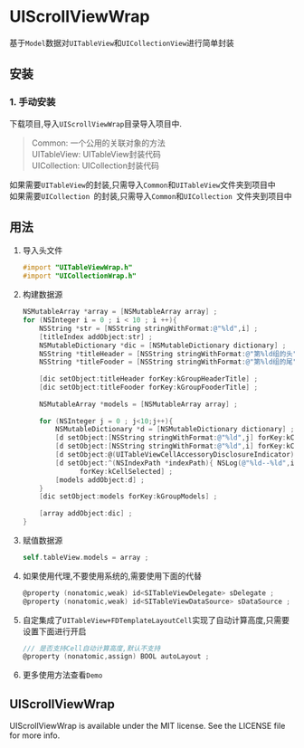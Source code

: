 # UIScrollViewWrap

基于`Model`数据对`UITableView`和`UICollectionView`进行简单封装

## 安装
### 1. 手动安装
下载项目,导入`UIScrollViewWrap`目录导入项目中.
> Common: 一个公用的关联对象的方法  
> UITableView: UITableView封装代码  
> UICollection: UICollection封装代码

如果需要`UITableView`的封装,只需导入`Common`和`UITableView`文件夹到项目中  
如果需要`UICollection `的封装,只需导入`Common`和`UICollection `文件夹到项目中

## 用法

1. 导入头文件

	```objective-c
	#import "UITableViewWrap.h"
	#import "UICollectionWrap.h"
	```

2. 构建数据源

	```objective-c
    NSMutableArray *array = [NSMutableArray array] ;
    for (NSInteger i = 0 ; i < 10 ; i ++){
        NSString *str = [NSString stringWithFormat:@"%ld",i] ;
        [titleIndex addObject:str] ;
        NSMutableDictionary *dic = [NSMutableDictionary dictionary] ;
        NSString *titleHeader = [NSString stringWithFormat:@"第%ld组的头",i] ;
        NSString *titleFooder = [NSString stringWithFormat:@"第%ld组的尾",i] ;
        
        [dic setObject:titleHeader forKey:kGroupHeaderTitle] ;
        [dic setObject:titleFooder forKey:kGroupFooderTitle] ;
        
        NSMutableArray *models = [NSMutableArray array] ;
        
        for (NSInteger j = 0 ; j<10;j++){
            NSMutableDictionary *d = [NSMutableDictionary dictionary] ;
            [d setObject:[NSString stringWithFormat:@"%ld",j] forKey:kCellTitle] ;
            [d setObject:[NSString stringWithFormat:@"%ld",i] forKey:kCellDetail] ;
            [d setObject:@(UITableViewCellAccessoryDisclosureIndicator)forKey:kCellAccessoryType] ;
            [d setObject:^(NSIndexPath *indexPath){ NSLog(@"%ld--%ld",indexPath.section,indexPath.row); }
                  forKey:kCellSelected] ;
            [models addObject:d] ;
        }
        [dic setObject:models forKey:kGroupModels] ;
        
        [array addObject:dic] ;
    }
	```
	
3. 赋值数据源

	```objective-c
	self.tableView.models = array ;
	```
4. 如果使用代理,不要使用系统的,需要使用下面的代替

	```objective-c
	@property (nonatomic,weak) id<SITableViewDelegate> sDelegate ;
	@property (nonatomic,weak) id<SITableViewDataSource> sDataSource ;
	```
5. 自定集成了`UITableView+FDTemplateLayoutCell`实现了自动计算高度,只需要设置下面进行开启

	```objective-c
	/// 是否支持Cell自动计算高度,默认不支持
	@property (nonatomic,assign) BOOL autoLayout ;
	```

6. 更多使用方法查看`Demo`

## UIScrollViewWrap
UIScrollViewWrap is available under the MIT license. See the LICENSE file for more info.
